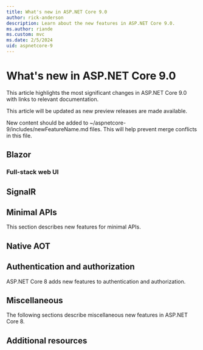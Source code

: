 ```yaml
---
title: What's new in ASP.NET Core 9.0
author: rick-anderson
description: Learn about the new features in ASP.NET Core 9.0.
ms.author: riande
ms.custom: mvc
ms.date: 2/5/2024
uid: aspnetcore-9
---
```

# What's new in ASP.NET Core 9.0

This article highlights the most significant changes in ASP.NET Core 9.0 with links to relevant documentation.

This article will be updated as new preview releases are made available.

New content should be added to ~/aspnetcore-9/includes/newFeatureName.md files. This will help prevent merge conflicts in this file.

## Blazor

### Full-stack web UI

## SignalR

## Minimal APIs

This section describes new features for minimal APIs.
## Native AOT

## Authentication and authorization

ASP.NET Core 8 adds new features to authentication and authorization.

## Miscellaneous

The following sections describe miscellaneous new features in ASP.NET Core 8.

## Additional resources
